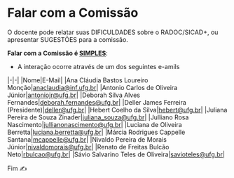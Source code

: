 # Falar com a Comissão

O docente pode relatar suas DIFICULDADES sobre o RADOC/SICAD+, ou apresentar SUGESTÕES para a comissão.

**Falar com a Comissão é <ins>SIMPLES</ins>**:
- A interação ocorre através de um dos seguintes e-amils

|-|-|
|Nome|E-Mail|
|Ana Cláudia Bastos Loureiro Monção|anaclaudia@inf.ufg.br|
|Antonio Carlos de Oliveira Júnior|antoniojr@ufg.br|
|Deborah Silva Alves Fernandes|deborah.fernandes@ufg.br|
|Deller James Ferreira (Presidente)|deller@ufg.br|
|Hebert Coelho da Silva|hebert@ufg.br|
|Juliana Pereira de Souza Zinader|juliana_souza@ufg.br|
|Julliano Rosa Nascimento|jullianonascimento@ufg.br|
|Luciana de Oliveira Berretta|luciana.berretta@ufg.br|
|Márcia Rodrigues Cappelle Santana|mcappelle@ufg.br|
|Nivaldo Pereira de Morais Júnior|nivaldomorais@ufg.br|
|Renato de Freitas Bulcão Neto|rbulcao@ufg.br|
|Sávio Salvarino Teles de Oliveira|savioteles@ufg.br|

Fim &#9997;
